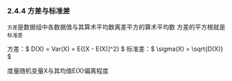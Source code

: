 


### 2.4.4 方差与标准差

`方差`是数据组中各数据值与其算术平均数离差平方的算术平均数
方差的平方根就是`标准差`


方差：$ D(X) = Var(X) = E\{[X - E(X)]^2\} $ 
标准差：$ \sigma(X) = \sqrt{D(X)} $

度量随机变量X与其均值E(X)偏离程度

